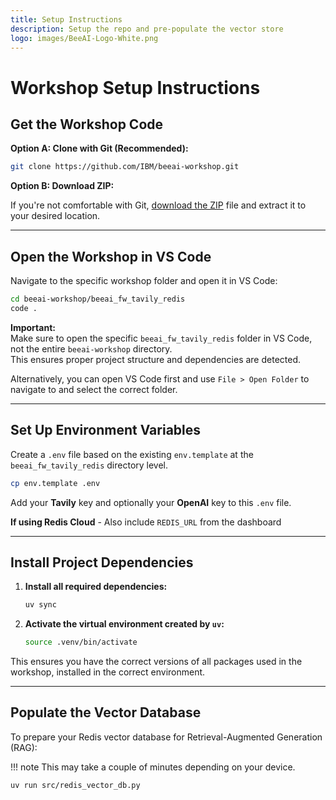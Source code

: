 ```yaml
---
title: Setup Instructions
description: Setup the repo and pre-populate the vector store
logo: images/BeeAI-Logo-White.png
---
```


# Workshop Setup Instructions

## Get the Workshop Code

**Option A: Clone with Git (Recommended):**

```bash
git clone https://github.com/IBM/beeai-workshop.git
```

**Option B: Download ZIP:**

If you're not comfortable with Git, [download the ZIP](https://github.com/IBM/beeai-workshop/archive/refs/heads/main.zip) file and extract it to your desired location.

---

## Open the Workshop in VS Code

Navigate to the specific workshop folder and open it in VS Code:

```bash
cd beeai-workshop/beeai_fw_tavily_redis
code .
```

**Important:**  
Make sure to open the specific `beeai_fw_tavily_redis` folder in VS Code, not the entire `beeai-workshop` directory.  
This ensures proper project structure and dependencies are detected.

Alternatively, you can open VS Code first and use `File > Open Folder` to navigate to and select the correct folder.

---

## Set Up Environment Variables

Create a `.env` file based on the existing `env.template` at the `beeai_fw_tavily_redis` directory level.  

```bash
cp env.template .env
```

Add your **Tavily** key and optionally your **OpenAI** key to this `.env` file.

**If using Redis Cloud** - Also include `REDIS_URL` from the dashboard

---

## Install Project Dependencies

1. **Install all required dependencies:**

    ```bash
    uv sync
    ```

2. **Activate the virtual environment created by `uv`:**

    ```bash
    source .venv/bin/activate
    ```

This ensures you have the correct versions of all packages used in the workshop, installed in the correct environment.

---

## Populate the Vector Database

To prepare your Redis vector database for Retrieval-Augmented Generation (RAG):

!!! note
    This may take a couple of minutes depending on your device.

```bash
uv run src/redis_vector_db.py  
```
